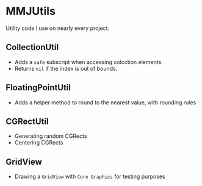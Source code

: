 # MMJUtils

Utility code I use on nearly every project.

## CollectionUtil

- Adds a `safe` subscript when accessing colcction elements.
- Returns `nil` if the index is out of bounds.


## FloatingPointUtil

- Adds a helper method to round to the nearest value, with rounding rules


## CGRectUtil

- Generating random CGRects
- Centering CGRects


## GridView

- Drawing a `GridView` with `Core Graphics` for testing purposes
